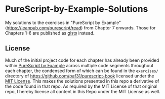 # PureScript-by-Example-Solutions

My solutions to the exercises in "PureScript by Example" (https://leanpub.com/purescript/read) from Chapter 7 onwards.  Those for Chapters 1-6 are published as [gists](https://gist.github.com/DonaldKellett) instead.

## License

Much of the initial project code for each chapter has already been provided within [PureScript by Example](https://leanpub.com/purescript/read) across multiple code segments throughout each chapter, the condensed form of which can be found in the `exercises/` directory of https://github.com/paf31/purescript-book licensed under the [MIT License](https://github.com/paf31/purescript-book/blob/master/exercises/LICENSE).  This makes the solutions presented in this repo a derivative of the code found in that repo.  As required by the MIT License of that original repo, I hereby license all content in this Repo under the MIT License as well.
